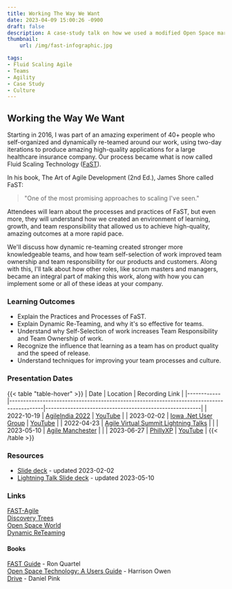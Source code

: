 ```yaml
---
title: Working The Way We Want
date: 2023-04-09 15:00:26 -0900
draft: false
description: A case-study talk on how we used a modified Open Space marketplace to dynamically reteam around work.
thumbnail:
    url: /img/fast-infographic.jpg

tags:
- Fluid Scaling Agile
- Teams
- Agility
- Case Study
- Culture
---
```

## Working the Way We Want

Starting in 2016, I was part of an amazing experiment of 40+ people who self-organized and dynamically re-teamed around
our work, using two-day iterations to produce amazing high-quality applications for a large healthcare insurance
company.
Our process became what is now called Fluid Scaling Technology ([FaST](https://fast-agile.io)).

In his book, The Art of Agile Development (2nd Ed.), James Shore called FaST:
> "One of the most promising
> approaches to scaling I've seen."

Attendees will learn about the processes and practices of FaST, but even more, they will understand how we created
an environment of learning, growth, and team responsibility that allowed us to achieve high-quality, amazing outcomes at
a more rapid pace.

We'll discuss how dynamic re-teaming created stronger more knowledgeable teams, and how team self-selection of work
improved team ownership and team responsibility for our products and customers.
Along with this, I'll talk about how other roles, like scrum masters and managers, became an integral part of making
this work, along with how you can implement some or all of these ideas at your company.

### Learning Outcomes
- Explain the Practices and Processes of FaST.
- Explain Dynamic Re-Teaming, and why it's so effective for teams.
- Understand why Self-Selection of work increases Team Responsibility and Team Ownership of work.
- Recognize the influence that learning as a team has on product quality and the speed of release.
- Understand techniques for improving your team processes and culture.

### Presentation Dates
{{< table "table-hover" >}}
| Date       | Location                                                                                 | Recording Link                                         |
|------------|------------------------------------------------------------------------------------------|--------------------------------------------------------|
| 2022-10-19 | [AgileIndia 2022](https://2022.agileindia.org/)                                          | [YouTube](https://youtu.be/t1z2nNapPzQ)                |
| 2023-02-02 | [Iowa .Net User Group](https://www.meetup.com/iadnug/)                                   | [YouTube](https://youtu.be/eVq0ori33PQ)                |
| 2022-04-23 | [Agile Virtual Summit Lightning Talks](https://agilevirtualsummit.com//)                 |                                                        |
| 2023-05-10 | [Agile Manchester](https://agilemanchester.net/)                                         |                                                        |
| 2023-06-27 | [PhillyXP](https://www.meetup.com/phillyxp/)                                             | [YouTube](https://www.youtube.com/watch?v=GnPozFRC92o) |
{{< /table >}}

### Resources

- [Slide deck](https://github.com/MyTurnyet/Talks/blob/main/working-the-way-we-want/Working%20%20the%20way%20we%20want%20-%202023.pdf) - updated 2023-02-02
- [Lightning Talk Slide deck](https://github.com/MyTurnyet/Talks/blob/main/working-the-way-we-want/Working%20the%20Way%20We%20Want%20-%20Lightning%20Talk.pdf) - updated 2023-05-10

### Links
[FAST-Agile](https://www.fastagile.io/home)  
[Discovery Trees](https://www.industriallogic.com/blog/discovery-trees/)  
[Open Space World](https://openspaceworld.org/wp2/)  
[Dynamic ReTeaming](https://www.heidihelfand.com/dynamic-reteaming/)

#### Books
[FAST Guide](https://www.fastagile.io/guide) - Ron Quartel  
[Open Space Technology: A Users Guide](https://www.amazon.com/Open-Space-Technology-Users-Guide/dp/1576754766) - Harrison Owen  
[Drive](https://www.danpink.com/books/drive) - Daniel Pink